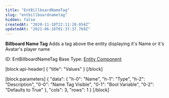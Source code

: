 ```yaml
---
title: "EntBillboardNameTag"
slug: "entbillboardnametag"
hidden: false
createdAt: "2020-11-10T22:11:20.054Z"
updatedAt: "2021-06-18T01:37:37.769Z"
---
```

**Billboard Name Tag**
Adds a tag above the entity displaying it's Name or it's Avatar's player name

ID: EntBillboardNameTag
Base Type: [Entity Component](doc:componententity)

[block:api-header]
{
  "title": "Values"
}
[/block]

[block:parameters]
{
  "data": {
    "h-0": "Name",
    "h-1": "Type",
    "h-2": "Description",
    "0-0": "Name Tag Visible",
    "0-1": "Bool Variable",
    "0-2": "Defaults to True"
  },
  "cols": 3,
  "rows": 1
}
[/block]